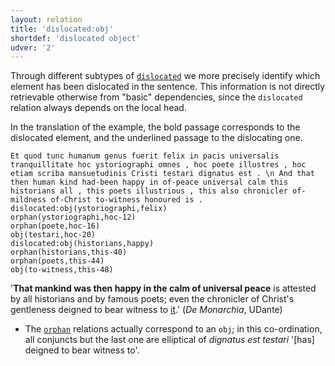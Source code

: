 ```yaml
---
layout: relation
title: 'dislocated:obj'
shortdef: 'dislocated object'
udver: '2'
---
```


Through different subtypes of [`dislocated`](u-dep/dislocated) we more precisely identify which element has been dislocated in the sentence. This information is not directly retrievable otherwise from "basic" dependencies, since the `dislocated` relation always depends on the local head.

In the translation of the example, the bold passage corresponds to the dislocated element, and the underlined passage to the dislocating one.

~~~ sdparse
Et quod tunc humanum genus fuerit felix in pacis universalis tranquillitate hoc ystoriographi omnes , hoc poete illustres , hoc etiam scriba mansuetudinis Cristi testari dignatus est . \n And that then human kind had-been happy in of-peace universal calm this historians all , this poets illustrious , this also chronicler of-mildness of-Christ to-witness honoured is . 
dislocated:obj(ystoriographi,felix)
orphan(ystoriographi,hoc-12)
orphan(poete,hoc-16)
obj(testari,hoc-20)
dislocated:obj(historians,happy)
orphan(historians,this-40)
orphan(poets,this-44)
obj(to-witness,this-48)
~~~

'**That mankind was then happy in the calm of universal peace** is attested by all historians and by famous poets; even the chronicler of Christ's gentleness deigned to bear witness to <u>it</u>.' (*De Monarchia*, UDante)

* The [`orphan`](u-dep/orphan) relations actually correspond to an `obj`; in this co-ordination, all conjuncts but the last one are elliptical of *dignatus est testari* '[has] deigned to bear witness to'.
<!-- Interlanguage links updated Pá kvě 14 11:09:04 CEST 2021 -->
